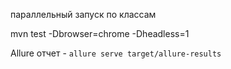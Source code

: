 


параллельный запуск по классам 

mvn test -Dbrowser=chrome -Dheadless=1


Allure отчет - `allure serve target/allure-results`

